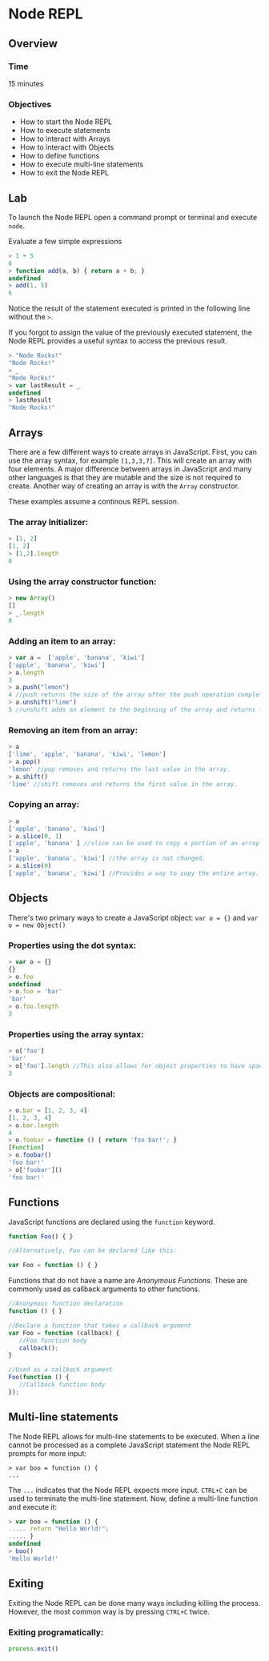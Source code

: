 # Node REPL

## Overview

### Time 

15 minutes

### Objectives

- How to start the Node REPL
- How to execute statements
- How to interact with Arrays
- How to interact with Objects
- How to define functions
- How to execute multi-line statements
- How to exit the Node REPL

## Lab
To launch the Node REPL open a command prompt or terminal and execute ```node```.

Evaluate a few simple expressions

```JavaScript
> 1 + 5
6
> function add(a, b) { return a + b; }
undefined
> add(1, 5)
6
```

Notice the result of the statement executed is printed in the following line without the ```>```. 

If you forgot to assign the value of the previously executed statement, the Node REPL provides a useful syntax to access the previous result.

```JavaScript
> "Node Rocks!"
"Node Rocks!"
> _
"Node Rocks!"
> var lastResult = _
undefined
> lastResult
"Node Rocks!"
```

## Arrays

There are a few different ways to create arrays in JavaScript. First, you can use the array syntax, for example ```[1,3,3,7]```. This will create an array with four elements. A major difference between arrays in JavaScript and many other languages is that they are mutable and the size is not required to create. Another way of creating an array is with the ```Array``` constructor. 

These examples assume a continous REPL session.

### The array Initializer:

```JavaScript
> [1, 2]
[1, 2]
> [1,2].length
0
```

### Using the array constructor function:

```JavaScript
> new Array()
[]
> _.length
0
```

### Adding an item to an array:

```JavaScript
> var a =  ['apple', 'banana', 'kiwi']
['apple', 'banana', 'kiwi']
> a.length
3
> a.push("lemon")
4 //push returns the size of the array after the push operation completes
> a.unshift("lime") 
5 //unshift adds an element to the beginning of the array and returns the new length
```

### Removing an item from an array: 

```JavaScript
> a
['lime', 'apple', 'banana', 'kiwi', 'lemon']
> a.pop()
'lemon' //pop removes and returns the last value in the array.
> a.shift()
'lime' //shift removes and returns the first value in the array.
```

### Copying an array:

```JavaScript
> a
['apple', 'banana', 'kiwi']
> a.slice(0, 1)
['apple', 'banana' ] //slice can be used to copy a portion of an array to a new array. 
> a
['apple', 'banana', 'kiwi'] //the array is not changed.
> a.slice(0)
['apple', 'banana', 'kiwi'] //Provides a way to copy the entire array.
```

## Objects

There's two primary ways to create a JavaScript object: ```var o = {}``` and ```var o = new Object()```

### Properties using the dot syntax: 

```JavaScript
> var o = {}
{}
> o.foo
undefined
> o.foo = 'bar'
'bar'
> o.foo.length
3
```

### Properties using the array syntax:

```JavaScript
> o['foo']
'bar'
> o['foo'].length //This also allows for object properties to have spaces or other special characters.
3
```

### Objects are compositional: 

```JavaScript
> o.bar = [1, 2, 3, 4]
[1, 2, 3, 4]
> o.bar.length
4
> o.foobar = function () { return 'foo bar!'; }
[Function]
> o.foobar()
'foo bar!'
> o['foobar']()
'foo bar!'
```

## Functions

JavaScript functions are declared using the ```function``` keyword. 

```JavaScript
function Foo() { }

//Alternatively, Foo can be declared like this:

var Foo = function () { }
```

Functions that do not have a name are *Anonymous Functions*. These are commonly used as callback arguments to other functions.

```JavaScript
//Anonymous function declaration
function () { }

//Declare a function that takes a callback argument
var Foo = function (callback) {
   //Foo function body
   callback();
}

//Used as a callback argument
Foo(function () {
   //Callback function body
});
```

## Multi-line statements

The Node REPL allows for multi-line statements to be executed. When a line cannot be processed as a complete JavaScript statement the Node REPL prompts for more input:

```
> var boo = function () {
... 
```

The ```...``` indicates that the Node REPL expects more input. ```CTRL+C``` can be used to terminate the multi-line statement. Now, define a multi-line function and execute it: 

```JavaScript
> var boo = function () {
..... return "Hello World!";
..... }
undefined
> boo()
'Hello World!'
```

## Exiting 

Exiting the Node REPL can be done many ways including killing the process. However, the most common way is by pressing ```CTRL+C``` twice. 

### Exiting programatically:

```JavaScript
process.exit()
```